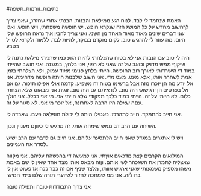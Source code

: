 

#כתיבות_זורמות_תשפה 

האמת שנחמד לי לבד. לנוח רגע ממילאת והבנות.
הבנתי אחרי שחזרנ, שאני צריך לךחשוב מחדש על כל המושג הזה שנקרא חופש. יש חופשה משפחתי, ויש חופש. ואלו שני דברים שונים מאוד מאוד האחד מן השני.
ואני צריך להבין איך נראה החופש שלי היום. מה עוזר לי להרגיש טוב.
לקום מוקדם בבוקר, להיות לבד. ללמוד ולקרוא
לטייל בטבע

היה לי טוב עם הנבות
אני לא בטוח שהצלחתי להיות רגוע כמו שרציתי
מילאת נתנה לי שיקוף ממש מדויק וכואב של זה שאני לא רפוי, אני בלחץ, במגננה.
אני חושב שהייתי במוד די הישרדותי לאורך רוב החופשה.
הייתי בלחץ פנימי מאוד עמוק, ולא הצלחתי בזמן אמת לשחרר אותו, אלא מעט. מעט מדי.
אני חשוב שלבנות היתה חופשה מדהימה. אני אל יודע מה הן יזכרו מזה אבל ברשימו בטוח זה משפיע. קדמה אולי אפילו תזכור.
גם אם אל בפרטים הן ירגישוש היה טוב.
לנו איתם גם היה טוב.
זוגית אני מבאוס שלא הצחתי כלום. לא הייתי על זה. הייתי במוד כלכך תפקודי שלא הייתי אני.
מי אני בכלל. אני הולך עםה שאלה הזו הרבה לאחרונה, אל זוכר מי אני. לא סגור על זה.


אני חייב להתמקד. חייב לתהרכז. כאטילו היתה לי יכולת מופלאה פעם. שאבדה לי.

השיחה עם הרב דב ממש שימחה אותי. זה מרגיש לי כיווןם מעניין ונכון.

ויש לי אתגרים במגדל שאני חייב הלתסער עליהם.
אני חייב גם לדבר עם הרב ישיש לסדר את העניינים.

המילואים הקרבים קצת מדכאים אוץתי. אני למעשה די בהכשהח עליהם. אני מקווה שאצליח לתמרן את השגכהר לשי איתם. וןזה מבאס אותי מצד אחד שאין לי שם באמת משהו מספיק משמעותי שאני ארגיש אוותו, מלצד שניף אם זה כבר ככה אז פשוט אין לי כח לזה.
אני ממ שמחכה לחזור לשיוערי תורה שלנו בימי חמישי.


אני צריך התבודדות טובה
ותפילה טובה